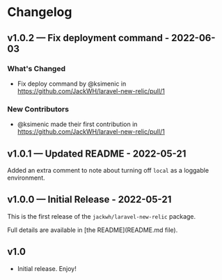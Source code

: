 # Changelog

## v1.0.2 — Fix deployment command - 2022-06-03

### What's Changed

- Fix deploy command by @ksimenic in https://github.com/JackWH/laravel-new-relic/pull/1

### New Contributors

- @ksimenic made their first contribution in https://github.com/JackWH/laravel-new-relic/pull/1

## v1.0.1 — Updated README - 2022-05-21

Added an extra comment to note about turning off `local` as a loggable environment.

## v1.0.0 — Initial Release - 2022-05-21

This is the first release of the `jackwh/laravel-new-relic` package.

Full details are available in [the README](README.md file).

## v1.0

- Initial release. Enjoy!
